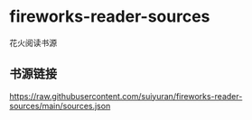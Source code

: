 # fireworks-reader-sources

花火阅读书源

## 书源链接

https://raw.githubusercontent.com/suiyuran/fireworks-reader-sources/main/sources.json

